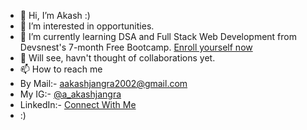 - 👋 Hi, I’m Akash :)
- 👀 I’m interested in opportunities.
- 🌱 I’m currently learning DSA and Full Stack Web Development from Devsnest's 7-month Free Bootcamp. [Enroll yourself now](https://devsnest.in/)
- 💞️ Will see, havn't thought of collaborations yet.
- 📫 How to reach me 
- By Mail:- aakashjangra2002@gmail.com 
- My IG:- [@a_akashjangra](https://www.instagram.com/a_akashjangra/) 
- LinkedIn:- [Connect With Me](https://www.linkedin.com/in/akashj01/) 
- :) 

<!---
AkashsRepositories/AkashsRepositories is a ✨ special ✨ repository because its `README.md` (this file) appears on your GitHub profile.
You can click the Preview link to take a look at your changes.
--->

